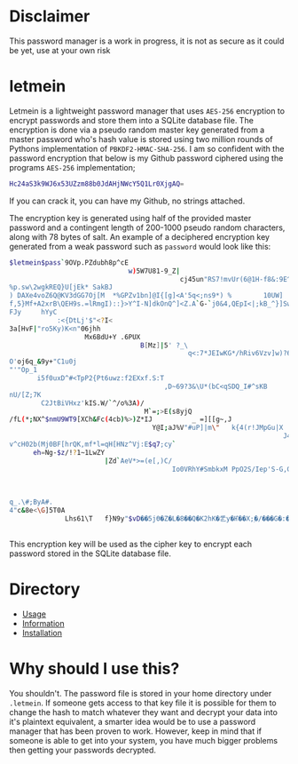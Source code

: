 # Disclaimer

This password manager is a work in progress, it is not as secure as it could be yet, use at your own risk

# letmein

Letmein is a lightweight password manager that uses `AES-256` encryption to encrypt passwords and store them into a SQLite database file. The encryption is done via a pseudo random master key generated from a master password who's hash value is stored using two million rounds of Pythons implementation of `PBKDF2-HMAC-SHA-256`. I am so confident with the password encryption that below is my Github password ciphered using the programs `AES-256` implementation;

```bash
Hc24aS3k9WJ6x53UZzm88b0JdAHjNWcY5Q1Lr0XjgAQ=
```

If you can crack it, you can have my Github, no strings attached.

The encryption key is generated using half of the provided master password and a contingent length of 200-1000 pseudo random characters, along with 78 bytes of salt. An example of a deciphered encryption key generated from a weak password such as `password` would look like this:

```bash
$letmein$pass`9OVp.PZdubh8p^cE
                              w)5W7U81-9_Z|
                                           cj45un"RS7!mvUr(6@1H-f8&:9E^p
%p.sw\2wgkREQ}U[jEk* SakBJ
) DAXe4voZ6Q@KV3dGG7Oj[M  *%GPZv1bn]@I{[g]<A'5q<;ns9*) %        10UW]
f,5}Mf+A2xrB\QEH9s.=lRmgI)::}>Y^I-N]dkOnQ^]<Z.A`G-`j0&4,QEpI<|;kB_^}]Sw>|R]AqCI
FJy     hYyC
            :<{DtLj'$"<?I<
3a[HvF|"ro5Ky)K<n"06jhh
                   Mx6BdU+Y .6PUX
                                 B[Mz]|5' ?_\
                                             q<:7*JEIwKG*/hRiv6Vzv]w)?6t>9]Q:Od|        kD6pRBt\!UIys#gV#S@<4?#]3ezZ@yDJ=       K^tStj.uZ|2!s/b_)Gu=NP3T3[ff(>Nj[k
O'oj6q_&9y+"C1u0j
"'"Op_1
       i5f0uxD^#<TpP2{Pt6uwz:f2EXxf.S:T
                                       ,D~69?3&\U*(bC<qSDQ_I#^sKB
nU/[Z;7K
        C2JtBiVHxz'kIS.W/`^/o%3A)/
                                  M`=;>E(s8yjQ
/fL(*;NX^$nmU9WT9[XCh&Fc(4cb)%>)Z*IJ          _ =][[g~,J
                                    Y@I;aJ%V"#uP]|m\"   k{4(r!JMpGu|X
                                                                     J4;MQ<yJ]/@pt
v^cH02b(Mj0BF[hrQK,mf*l=qH[HNz^Vj:E$q7;cy`
      eh=Ng-$z/!?1~1LwZY
                        |Zd`AeV*>=(e[,)C/
                                         Io0VRhY#SmbkxM PpO2S/Iep'S-G,Gj ~,-Vg*d[)?Yjlq.UY*9mtF:G
                                                                                                 AjjkX<y6Hf.DdVj'b+BCz(Q12='>L5iqG*I`Eeeg2@,?Mas^F,
                                                                                                                                                   4
                                                                                                                                                    c8tJ`2I9v=LYQ;Mv]+9[D       Flq0*SsKL&XW 
q_.\#;ByA#.
4"c&8e<\G]5T0A
              Lhs61\T   f}N9y"$vD��5jӨ�Z�L�8��Q�K2hK�乯y�Ҥ��X;ۭ�/���G�:�d�"��h����.��Zc:�
                                                                                         ]��`

```

This encryption key will be used as the cipher key to encrypt each password stored in the SQLite database file.

# Directory
 - [Usage](https://github.com/Ekultek/letmein/wiki/Usage)
 - [Information](https://github.com/Ekultek/letmein/wiki/Encryption-Precaution-information)
 - [Installation](https://github.com/Ekultek/letmein/wiki/Installation)
 

# Why should I use this?

You shouldn't. The password file is stored in your home directory under `.letmein`. If someone gets access to that key file it is possible for them to change the hash to match whatever they want and decrypt your data into it's plaintext equivalent, a smarter idea would be to use a password manager that has been proven to work. However, keep in mind that if someone is able to get into your system, you have much bigger problems then getting your passwords decrypted.